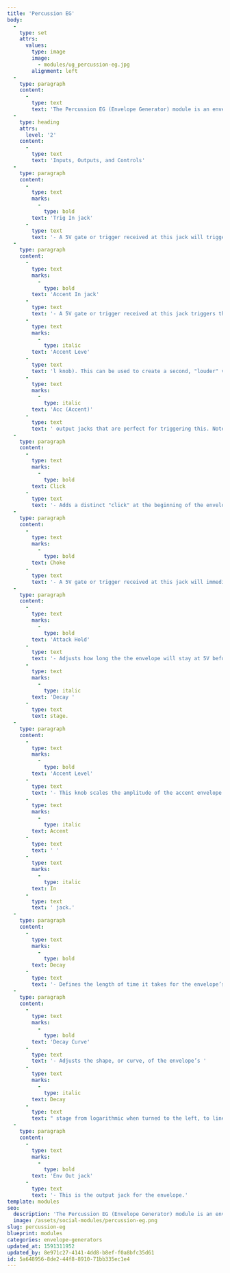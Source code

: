 ```yaml
---
title: 'Percussion EG'
body:
  -
    type: set
    attrs:
      values:
        type: image
        image:
          - modules/ug_percussion-eg.jpg
        alignment: left
  -
    type: paragraph
    content:
      -
        type: text
        text: 'The Percussion EG (Envelope Generator) module is an envelope generator with controls optimized for percussive sounds. It features a continuously variable exponential to logarithmic decay curve, click enable switch, attack peak hold knob, and accent and choke inputs making this the perfect go-to envelope for sculpting a percussion sound from scratch.'
  -
    type: heading
    attrs:
      level: '2'
    content:
      -
        type: text
        text: 'Inputs, Outputs, and Controls'
  -
    type: paragraph
    content:
      -
        type: text
        marks:
          -
            type: bold
        text: 'Trig In jack'
      -
        type: text
        text: '- A 5V gate or trigger received at this jack will trigger the envelope. If a gate signal is used, the length is ignored as this is a "one shot" envelope and has no sustain stage.'
  -
    type: paragraph
    content:
      -
        type: text
        marks:
          -
            type: bold
        text: 'Accent In jack'
      -
        type: text
        text: '- A 5V gate or trigger received at this jack triggers the same envelope shape only with a greater amplitude (set by the '
      -
        type: text
        marks:
          -
            type: italic
        text: 'Accent Leve'
      -
        type: text
        text: 'l knob). This can be used to create a second, "louder" version of the envelope that can be used to create accented drum patterns. The Drum Trigger Sequencer has dedicated '
      -
        type: text
        marks:
          -
            type: italic
        text: 'Acc (Accent)'
      -
        type: text
        text: ' output jacks that are perfect for triggering this. Note that if the envelope is modulating something other than an amplifier, the sound will not necessarily be louder. Instead, the accent will increase the modulation amount.'
  -
    type: paragraph
    content:
      -
        type: text
        marks:
          -
            type: bold
        text: Click
      -
        type: text
        text: '- Adds a distinct "click" at the beginning of the envelope to add presence to the beginning of a drum sound.'
  -
    type: paragraph
    content:
      -
        type: text
        marks:
          -
            type: bold
        text: Choke
      -
        type: text
        text: '- A 5V gate or trigger received at this jack will immediately force the envelope to 0V. This can be used to stop the ringing of a long drum or to "close" an open hi-hat sound.'
  -
    type: paragraph
    content:
      -
        type: text
        marks:
          -
            type: bold
        text: 'Attack Hold'
      -
        type: text
        text: '- Adjusts how long the the envelope will stay at 5V before starting the '
      -
        type: text
        marks:
          -
            type: italic
        text: 'Decay '
      -
        type: text
        text: stage.
  -
    type: paragraph
    content:
      -
        type: text
        marks:
          -
            type: bold
        text: 'Accent Level'
      -
        type: text
        text: '- This knob scales the amplitude of the accent envelope by as much as 400%. The accent envelope is triggered via the '
      -
        type: text
        marks:
          -
            type: italic
        text: Accent
      -
        type: text
        text: ' '
      -
        type: text
        marks:
          -
            type: italic
        text: In
      -
        type: text
        text: ' jack.'
  -
    type: paragraph
    content:
      -
        type: text
        marks:
          -
            type: bold
        text: Decay
      -
        type: text
        text: '- Defines the length of time it takes for the envelope’s voltage to drop from 5V back to 0V. This can be set extremely short (making it perfect for adding a little “smack” to a sound), or as long as 2.5 seconds.'
  -
    type: paragraph
    content:
      -
        type: text
        marks:
          -
            type: bold
        text: 'Decay Curve'
      -
        type: text
        text: '- Adjusts the shape, or curve, of the envelope’s '
      -
        type: text
        marks:
          -
            type: italic
        text: Decay
      -
        type: text
        text: " stage from logarithmic when turned to the left, to linear at its center position, to exponential when turned to the right.\_"
  -
    type: paragraph
    content:
      -
        type: text
        marks:
          -
            type: bold
        text: 'Env Out jack'
      -
        type: text
        text: '- This is the output jack for the envelope.'
template: modules
seo:
  description: 'The Percussion EG (Envelope Generator) module is an envelope generator with controls optimized for percussive sounds. It features a continuously variable exponential to logarithmic decay curve, click enable switch, attack peak hold knob, and accent and choke inputs making this the perfect go-to envelope for sculpting a percussion sound from scratch.'
  image: /assets/social-modules/percussion-eg.png
slug: percussion-eg
blueprint: modules
categories: envelope-generators
updated_at: 1591311952
updated_by: 8e971c27-4141-4dd8-b8ef-f0a8bfc35d61
id: 5a648956-8de2-44f8-8910-71bb335ec1e4
---
```

